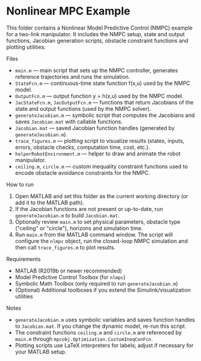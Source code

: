 
# Nonlinear MPC Example

This folder contains a Nonlinear Model Predictive Control (NMPC) example for a two-link manipulator. It includes the NMPC setup, state and output functions, Jacobian generation scripts, obstacle constraint functions and plotting utilities.

Files

- `main.m` — main script that sets up the NMPC controller, generates reference trajectories and runs the simulation.
- `StateFcn.m` — continuous-time state function f(x,u) used by the NMPC model.
- `OutputFcn.m` — output function y = h(x,u) used by the NMPC model.
- `JacStateFcn.m`, `JacOutputFcn.m` — functions that return Jacobians of the state and output functions (used by the NMPC solver).
- `generateJacobian.m` — symbolic script that computes the Jacobians and saves `Jacobian.mat` with callable functions.
- `Jacobian.mat` — saved Jacobian function handles (generated by `generateJacobian.m`).
- `trace_figures.m` — plotting script to visualize results (states, inputs, errors, obstacle checks, computation time, cost, etc.).
- `helperRobotEnvironment.m` — helper to draw and animate the robot manipulator.
- `ceiling.m`, `circle.m` — custom inequality constraint functions used to encode obstacle avoidance constraints for the NMPC.

How to run

1. Open MATLAB and set this folder as the current working directory (or add it to the MATLAB path).
2. If the Jacobian functions are not present or up-to-date, run `generateJacobian.m` to build `Jacobian.mat`.
3. Optionally review `main.m` to set physical parameters, obstacle type ("ceiling" or "circle"), horizons and simulation time.
4. Run `main.m` from the MATLAB command window. The script will configure the `nlmpc` object, run the closed-loop NMPC simulation and then call `trace_figures.m` to plot results.

Requirements

- MATLAB (R2019b or newer recommended)
- Model Predictive Control Toolbox (for `nlmpc`)
- Symbolic Math Toolbox (only required to run `generateJacobian.m`)
- (Optional) Additional toolboxes if you extend the Simulink/visualization utilities

Notes

- `generateJacobian.m` uses symbolic variables and saves function handles to `Jacobian.mat`. If you change the dynamic model, re-run this script.
- The constraint functions `ceiling.m` and `circle.m` are referenced by `main.m` through `mpcobj.Optimization.CustomIneqConFcn`.
- Plotting scripts use LaTeX interpreters for labels; adjust if necessary for your MATLAB setup.
